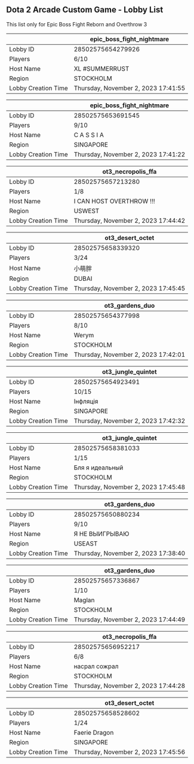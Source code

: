 ## Dota 2 Arcade Custom Game - Lobby List

This list only for Epic Boss Fight Reborn and Overthrow 3

|  | epic_boss_fight_nightmare |
| ------ | ------ |
| Lobby ID | 28502575654279926 |
| Players | 6/10 |
| Host Name | XL #SUMMERRUST |
| Region | STOCKHOLM |
| Lobby Creation Time | Thursday, November 2, 2023 17:41:55 |


|  | epic_boss_fight_nightmare |
| ------ | ------ |
| Lobby ID | 28502575653691545 |
| Players | 9/10 |
| Host Name | C A S S I A |
| Region | SINGAPORE |
| Lobby Creation Time | Thursday, November 2, 2023 17:41:22 |


|  | ot3_necropolis_ffa |
| ------ | ------ |
| Lobby ID | 28502575657213280 |
| Players | 1/8 |
| Host Name | I CAN HOST OVERTHROW !!! |
| Region | USWEST |
| Lobby Creation Time | Thursday, November 2, 2023 17:44:42 |


|  | ot3_desert_octet |
| ------ | ------ |
| Lobby ID | 28502575658339320 |
| Players | 3/24 |
| Host Name | 小萌胖 |
| Region | DUBAI |
| Lobby Creation Time | Thursday, November 2, 2023 17:45:45 |


|  | ot3_gardens_duo |
| ------ | ------ |
| Lobby ID | 28502575654377998 |
| Players | 8/10 |
| Host Name | Werym |
| Region | STOCKHOLM |
| Lobby Creation Time | Thursday, November 2, 2023 17:42:01 |


|  | ot3_jungle_quintet |
| ------ | ------ |
| Lobby ID | 28502575654923491 |
| Players | 10/15 |
| Host Name | Інфляція |
| Region | SINGAPORE |
| Lobby Creation Time | Thursday, November 2, 2023 17:42:32 |


|  | ot3_jungle_quintet |
| ------ | ------ |
| Lobby ID | 28502575658381033 |
| Players | 1/15 |
| Host Name | Бля я идеальный |
| Region | STOCKHOLM |
| Lobby Creation Time | Thursday, November 2, 2023 17:45:48 |


|  | ot3_gardens_duo |
| ------ | ------ |
| Lobby ID | 28502575650880234 |
| Players | 9/10 |
| Host Name | Я НЕ ВЫИГРЫВАЮ |
| Region | USEAST |
| Lobby Creation Time | Thursday, November 2, 2023 17:38:40 |


|  | ot3_gardens_duo |
| ------ | ------ |
| Lobby ID | 28502575657336867 |
| Players | 1/10 |
| Host Name | Maglan |
| Region | STOCKHOLM |
| Lobby Creation Time | Thursday, November 2, 2023 17:44:49 |


|  | ot3_necropolis_ffa |
| ------ | ------ |
| Lobby ID | 28502575656952217 |
| Players | 6/8 |
| Host Name | насрал сожрал |
| Region | STOCKHOLM |
| Lobby Creation Time | Thursday, November 2, 2023 17:44:28 |


|  | ot3_desert_octet |
| ------ | ------ |
| Lobby ID | 28502575658528602 |
| Players | 1/24 |
| Host Name | Faerie Dragon |
| Region | SINGAPORE |
| Lobby Creation Time | Thursday, November 2, 2023 17:45:56 |


